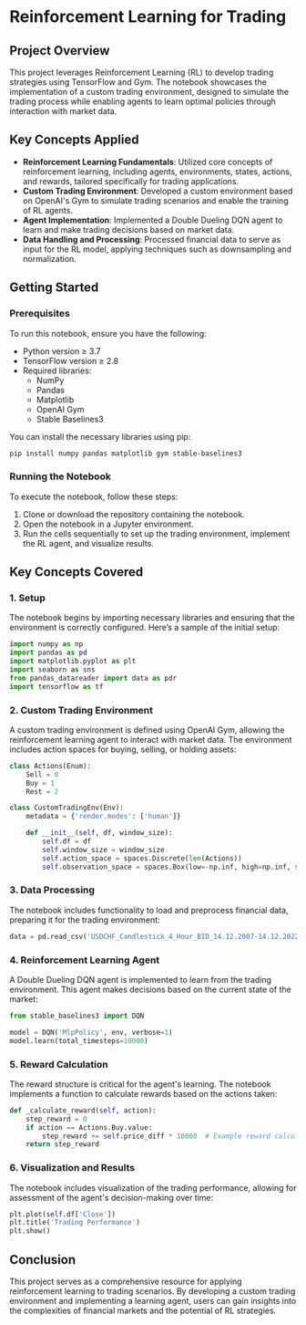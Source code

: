 # Reinforcement Learning for Trading

## Project Overview
This project leverages Reinforcement Learning (RL) to develop trading strategies using TensorFlow and Gym. The notebook showcases the implementation of a custom trading environment, designed to simulate the trading process while enabling agents to learn optimal policies through interaction with market data.

## Key Concepts Applied

- **Reinforcement Learning Fundamentals**: Utilized core concepts of reinforcement learning, including agents, environments, states, actions, and rewards, tailored specifically for trading applications.
- **Custom Trading Environment**: Developed a custom environment based on OpenAI's Gym to simulate trading scenarios and enable the training of RL agents.
- **Agent Implementation**: Implemented a Double Dueling DQN agent to learn and make trading decisions based on market data.
- **Data Handling and Processing**: Processed financial data to serve as input for the RL model, applying techniques such as downsampling and normalization.

## Getting Started

### Prerequisites

To run this notebook, ensure you have the following:

- Python version ≥ 3.7
- TensorFlow version ≥ 2.8
- Required libraries:
  - NumPy
  - Pandas
  - Matplotlib
  - OpenAI Gym
  - Stable Baselines3

You can install the necessary libraries using pip:

```bash
pip install numpy pandas matplotlib gym stable-baselines3
```

### Running the Notebook

To execute the notebook, follow these steps:

1. Clone or download the repository containing the notebook.
2. Open the notebook in a Jupyter environment.
3. Run the cells sequentially to set up the trading environment, implement the RL agent, and visualize results.

## Key Concepts Covered

### 1. Setup

The notebook begins by importing necessary libraries and ensuring that the environment is correctly configured. Here’s a sample of the initial setup:

```python
import numpy as np
import pandas as pd
import matplotlib.pyplot as plt
import seaborn as sns
from pandas_datareader import data as pdr
import tensorflow as tf
```

### 2. Custom Trading Environment

A custom trading environment is defined using OpenAI Gym, allowing the reinforcement learning agent to interact with market data. The environment includes action spaces for buying, selling, or holding assets:

```python
class Actions(Enum):
    Sell = 0
    Buy = 1
    Rest = 2

class CustomTradingEnv(Env):
    metadata = {'render.modes': ['human']}

    def __init__(self, df, window_size):
        self.df = df
        self.window_size = window_size
        self.action_space = spaces.Discrete(len(Actions))
        self.observation_space = spaces.Box(low=-np.inf, high=np.inf, shape=(window_size, df.shape[1]), dtype=np.float32)
```

### 3. Data Processing

The notebook includes functionality to load and preprocess financial data, preparing it for the trading environment:

```python
data = pd.read_csv('USDCHF_Candlestick_4_Hour_BID_14.12.2007-14.12.2022.csv')
```

### 4. Reinforcement Learning Agent

A Double Dueling DQN agent is implemented to learn from the trading environment. This agent makes decisions based on the current state of the market:

```python
from stable_baselines3 import DQN

model = DQN('MlpPolicy', env, verbose=1)
model.learn(total_timesteps=10000)
```

### 5. Reward Calculation

The reward structure is critical for the agent's learning. The notebook implements a function to calculate rewards based on the actions taken:

```python
def _calculate_reward(self, action):
    step_reward = 0
    if action == Actions.Buy.value:
        step_reward += self.price_diff * 10000  # Example reward calculation
    return step_reward
```

### 6. Visualization and Results

The notebook includes visualization of the trading performance, allowing for assessment of the agent's decision-making over time:

```python
plt.plot(self.df['Close'])
plt.title('Trading Performance')
plt.show()
```

## Conclusion

This project serves as a comprehensive resource for applying reinforcement learning to trading scenarios. By developing a custom trading environment and implementing a learning agent, users can gain insights into the complexities of financial markets and the potential of RL strategies.
